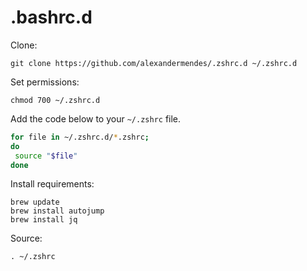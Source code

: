 # .bashrc.d

Clone:

```
git clone https://github.com/alexandermendes/.zshrc.d ~/.zshrc.d
```

Set permissions:

```
chmod 700 ~/.zshrc.d
```

Add the code below to your `~/.zshrc` file.

```bash
for file in ~/.zshrc.d/*.zshrc;
do
 source "$file"
done
```

Install requirements:

```
brew update
brew install autojump
brew install jq
```

Source:

```
. ~/.zshrc
```

